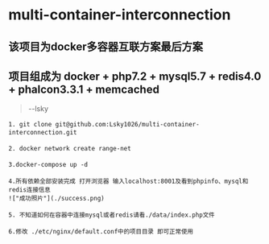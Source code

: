 # multi-container-interconnection

## 该项目为docker多容器互联方案最后方案

## 项目组成为 docker + php7.2 + mysql5.7 + redis4.0 + phalcon3.3.1 + memcached
> --lsky

    1. git clone git@github.com:Lsky1026/multi-container-interconnection.git

    2. docker network create range-net

    3.docker-compose up -d

    4.所有依赖全部安装完成 打开浏览器 输入localhost:8001及看到phpinfo、mysql和redis连接信息
    !["成功照片"](./success.png)

    5. 不知道如何在容器中连接mysql或者redis请看./data/index.php文件

    6.修改 ./etc/nginx/default.conf中的项目目录 即可正常使用